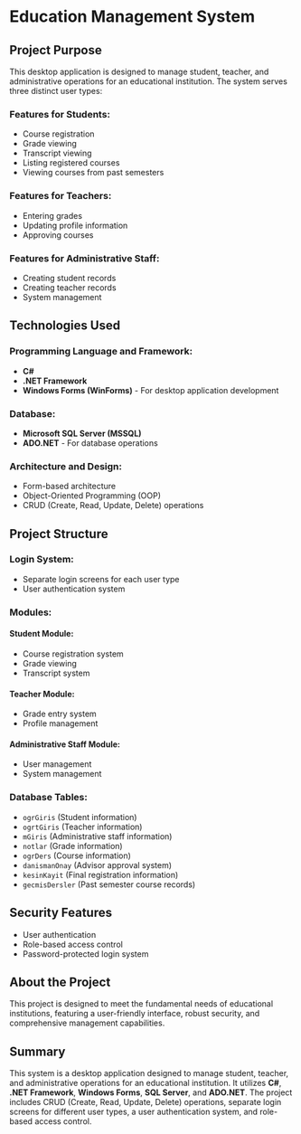# Education Management System

## Project Purpose
This desktop application is designed to manage student, teacher, and administrative operations for an educational institution. The system serves three distinct user types:

### Features for Students:
- Course registration
- Grade viewing
- Transcript viewing
- Listing registered courses
- Viewing courses from past semesters

### Features for Teachers:
- Entering grades
- Updating profile information
- Approving courses

### Features for Administrative Staff:
- Creating student records
- Creating teacher records
- System management

## Technologies Used

### Programming Language and Framework:
- **C#**
- **.NET Framework**
- **Windows Forms (WinForms)** - For desktop application development

### Database:
- **Microsoft SQL Server (MSSQL)**
- **ADO.NET** - For database operations

### Architecture and Design:
- Form-based architecture
- Object-Oriented Programming (OOP)
- CRUD (Create, Read, Update, Delete) operations

## Project Structure

### Login System:
- Separate login screens for each user type
- User authentication system

### Modules:

#### Student Module:
- Course registration system
- Grade viewing
- Transcript system

#### Teacher Module:
- Grade entry system
- Profile management

#### Administrative Staff Module:
- User management
- System management

### Database Tables:
- `ogrGiris` (Student information)
- `ogrtGiris` (Teacher information)
- `mGiris` (Administrative staff information)
- `notlar` (Grade information)
- `ogrDers` (Course information)
- `danismanOnay` (Advisor approval system)
- `kesinKayit` (Final registration information)
- `gecmisDersler` (Past semester course records)

## Security Features
- User authentication
- Role-based access control
- Password-protected login system

## About the Project
This project is designed to meet the fundamental needs of educational institutions, featuring a user-friendly interface, robust security, and comprehensive management capabilities.

## Summary
This system is a desktop application designed to manage student, teacher, and administrative operations for an educational institution. It utilizes **C#**, **.NET Framework**, **Windows Forms**, **SQL Server**, and **ADO.NET**. The project includes CRUD (Create, Read, Update, Delete) operations, separate login screens for different user types, a user authentication system, and role-based access control.
